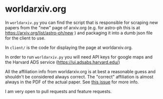 worldarxiv.org
=============

In `worldarxiv.py` you can find the script that is responsible for scraping new papers from the "new" page of arxiv.org (e.g. for astro-ph this is at https://arxiv.org/list/astro-ph/new ) and packaging it into a dumb json file for the client to use.

In `client/` is the code for displaying the page at worldarxiv.org.

In order to run `worldarxiv.py` you will need API keys for google maps and the Harvard ADS service (https://ui.adsabs.harvard.edu/)

All the affiliation info from worldarxiv.org is at best a reasonable guess and shouldn't be considered always correct. The "correct" affiliation is almost always in the PDF of the actual paper. See [this issue](https://github.com/mef51/worldarxiv/issues/5) for more info.

I am very open to pull requests and feature requests.
